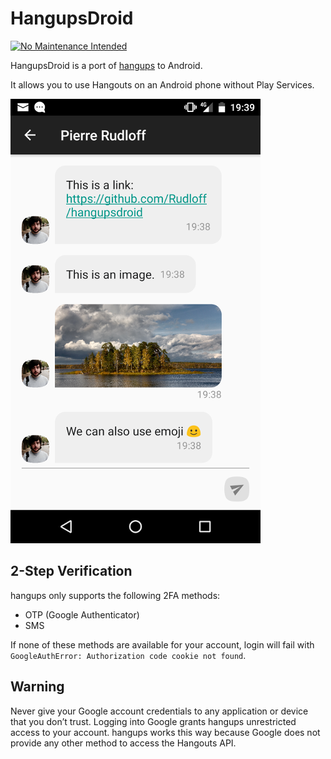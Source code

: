 # HangupsDroid

[![No Maintenance Intended](http://unmaintained.tech/badge.svg)](http://unmaintained.tech/)

HangupsDroid is a port of [hangups](https://hangups.readthedocs.io/en/latest/) to Android.

It allows you to use Hangouts on an Android phone without Play Services.

![Screenshot](screenshot.png)

## 2-Step Verification

hangups only supports the following 2FA methods:

* OTP (Google Authenticator)
* SMS

If none of these methods are available for your account, login will fail with `GoogleAuthError: Authorization code cookie not found`.

## Warning

Never give your Google account credentials to any application or device that you don’t trust. Logging into Google grants hangups unrestricted access to your account. hangups works this way because Google does not provide any other method to access the Hangouts API.
